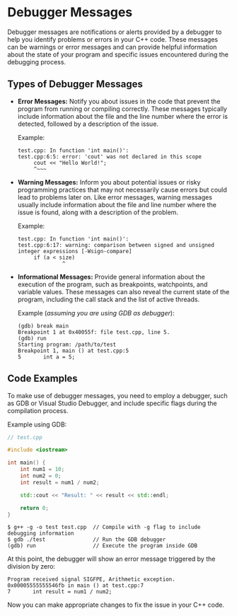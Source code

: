 # Debugger Messages

Debugger messages are notifications or alerts provided by a debugger to help you identify problems or errors in your C++ code. These messages can be warnings or error messages and can provide helpful information about the state of your program and specific issues encountered during the debugging process.

## Types of Debugger Messages

- **Error Messages:** Notify you about issues in the code that prevent the program from running or compiling correctly. These messages typically include information about the file and the line number where the error is detected, followed by a description of the issue.

   Example:
   ```
   test.cpp: In function 'int main()':
   test.cpp:6:5: error: 'cout' was not declared in this scope
        cout << "Hello World!";
        ^~~~
   ```

- **Warning Messages:** Inform you about potential issues or risky programming practices that may not necessarily cause errors but could lead to problems later on. Like error messages, warning messages usually include information about the file and line number where the issue is found, along with a description of the problem.

   Example:
   ```
   test.cpp: In function 'int main()':
   test.cpp:6:17: warning: comparison between signed and unsigned integer expressions [-Wsign-compare]
        if (a < size)
                 ^
   ```

- **Informational Messages:** Provide general information about the execution of the program, such as breakpoints, watchpoints, and variable values. These messages can also reveal the current state of the program, including the call stack and the list of active threads.

   Example (*assuming you are using GDB as debugger*):
   ```
   (gdb) break main
   Breakpoint 1 at 0x40055f: file test.cpp, line 5.
   (gdb) run
   Starting program: /path/to/test
   Breakpoint 1, main () at test.cpp:5
   5       int a = 5;
   ```
## Code Examples

To make use of debugger messages, you need to employ a debugger, such as GDB or Visual Studio Debugger, and include specific flags during the compilation process.

Example using GDB:

```cpp
// test.cpp

#include <iostream>

int main() {
    int num1 = 10;
    int num2 = 0;
    int result = num1 / num2;

    std::cout << "Result: " << result << std::endl;

    return 0;
}
```

```
$ g++ -g -o test test.cpp  // Compile with -g flag to include debugging information
$ gdb ./test               // Run the GDB debugger
(gdb) run                  // Execute the program inside GDB
```

At this point, the debugger will show an error message triggered by the division by zero:

```
Program received signal SIGFPE, Arithmetic exception.
0x00005555555546fb in main () at test.cpp:7
7       int result = num1 / num2;
```

Now you can make appropriate changes to fix the issue in your C++ code.
